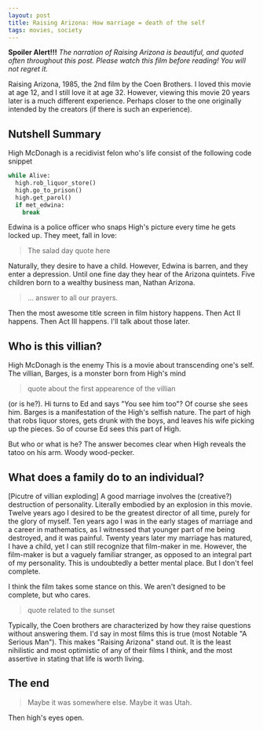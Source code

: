 ```yaml
---
layout: post
title: Raising Arizona: How marriage = death of the self
tags: movies, society
---
```



**Spoiler Alert!!!** *The narration of Raising Arizona is beautiful, and quoted often throughout this post.  Please watch this film before reading!  You will not regret it.*

Raising Arizona, 1985, the 2nd film by the Coen Brothers.
I loved this movie at age 12, and I still love it at age 32.
However, viewing this movie 20 years later is a much different experience.
Perhaps closer to the one originally intended by the creators (if there is such an experience).

## Nutshell Summary
High McDonagh is a recidivist felon who's life consist of the following code snippet
```python
while Alive:
  high.rob_liquor_store()
  high.go_to_prison()
  high.get_parol()
  if met_edwina:
    break
```
Edwina is a police officer who snaps High's picture every time he gets locked up.
They meet, fall in love:

> The salad day quote here

Naturally, they desire to have a child.  However, Edwina is barren, and they enter a depression.  Until one fine day they hear of the Arizona quintets.  Five children born to a wealthy business man, Nathan Arizona.

>  ... answer to all our prayers.

Then the most awesome title screen in film history happens.  Then Act II happens.  Then Act III happens.  I'll talk about those later.

## Who is this villian?
High McDonagh is the enemy
This is a movie about transcending one's self.
The villian, Barges, is a monster born from High's mind

> quote about the first appearence of the villian

(or is he?).
Hi turns to Ed and says "You see him too"?  Of course she sees him.
Barges is a manifestation of the High's selfish nature.
The part of high that robs liquor stores, gets drunk with the boys, and leaves
his wife picking up the pieces.
So of course Ed sees this part of High.

But who or what is he?  The answer becomes clear when High reveals the tatoo on his arm.  Woody wood-pecker.

## What does a family do to an individual?
[Picutre of villian exploding]
A good marriage involves the (creative?) destruction of personality.
Literally embodied by an explosion in this movie.
Twelve years ago I desired to be the greatest director of all time, purely for the glory of myself.
Ten years ago I was in the early stages of marriage and a career in mathematics,
as I witnessed that younger part of me being destroyed, and it was painful.
Twenty years later my marriage has matured, I have a child, yet
I can still recognize that film-maker in me.
However, the film-maker is but a vaguely familiar stranger, as opposed to an integral part of my personality.
This is undoubtedly a better mental place.
But I don't feel complete.

I think the film takes some stance on this.
We aren't designed to be complete, but who cares.

> quote related to the sunset

Typically, the Coen brothers are characterized by how they raise questions without answering them.
I'd say in most films this is true (most Notable "A Serious Man").
This makes "Raising Arizona" stand out.
It is the least nihilistic and most optimistic of any of their films I think,
and the most assertive in stating that life is worth living.

## The end

> Maybe it was somewhere else.  Maybe it was Utah.

Then high's eyes open.
